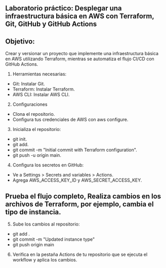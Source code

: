 ## Laboratorio práctico: Desplegar una infraestructura básica en AWS con Terraform, Git, GitHub y GitHub Actions


## Objetivo:

Crear y versionar un proyecto que implemente una infraestructura básica en AWS utilizando Terraform, mientras se automatiza el flujo CI/CD con GitHub Actions.


1. Herramientas necesarias:
* Git: Instalar Git.
* Terraform: Instalar Terraform.
* AWS CLI: Instalar AWS CLI.

2. Configuraciones
* Clona el repositorio.
* Configura tus credenciales de AWS con aws configure.

3. Inicializa el repositorio:

* git init.
* git add.
* git commit -m "Initial commit with Terraform configuration".
* git push -u origin main.

4. Configura los secretos en GitHub:

* Ve a Settings > Secrets and variables > Actions.
* Agrega AWS_ACCESS_KEY_ID y AWS_SECRET_ACCESS_KEY.

## Prueba el flujo completo, Realiza cambios en los archivos de Terraform, por ejemplo, cambia el tipo de instancia.

5. Sube los cambios al repositorio:
* git add .
* git commit -m "Updated instance type"
* git push origin main

6. Verifica en la pestaña Actions de tu repositorio que se ejecuta el workflow y aplica los cambios.

